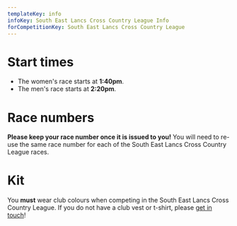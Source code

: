 ```yaml
---
templateKey: info
infoKey: South East Lancs Cross Country League Info
forCompetitionKey: South East Lancs Cross Country League
---
```

# Start times

* The women's race starts at **1:40pm**.
* The men's race starts at **2:20pm**.

# Race numbers

**Please keep your race number once it is issued to you!** You will need to re-use the same race number for each of the South East Lancs Cross Country League races.

# Kit

You **must** wear club colours when competing in the South East Lancs Cross Country League. If you do not have a club vest or t-shirt, please [get in touch](/contact)!
